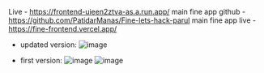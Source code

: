 Live -  https://frontend-uieen2ztva-as.a.run.app/
main fine app github - https://github.com/PatidarManas/Fine-lets-hack-parul
main fine app live - https://fine-frontend.vercel.app/

- updated version:
![image](https://github.com/user-attachments/assets/8516cfb4-acd1-447e-a7cc-36a7fdd29906)

- first version:
![image](https://github.com/TheBaljitSingh/Gfg-hackathon-regionalRound-frontend/assets/46133112/c2eaedc7-9cdf-490d-8490-979387a56909)
![image](https://github.com/TheBaljitSingh/Gfg-hackathon-regionalRound-frontend/assets/46133112/eae6929f-d678-4bc1-8593-36b73da35ae2)
